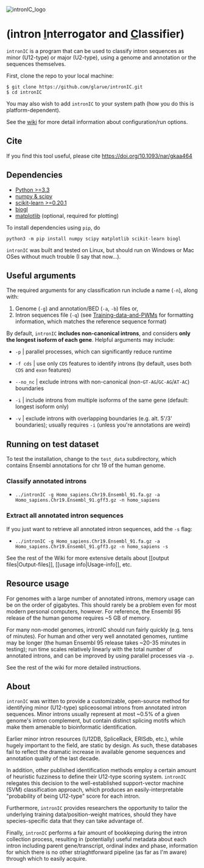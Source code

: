 ![intronIC_logo](https://user-images.githubusercontent.com/6827531/82829967-62872480-9e69-11ea-94e9-fa7306c7df1b.png)

# (intron <ins>I</ins>nterrogator and <ins>C</ins>lassifier)

`intronIC` is a program that can be used to classify intron sequences as minor (U12-type) or major (U2-type), using a genome and annotation or the sequences themselves.

First, clone the repo to your local machine:

```console
$ git clone https://github.com/glarue/intronIC.git
$ cd intronIC
```

You may also wish to add `intronIC` to your system path (how you do this is platform-dependent).

See the [wiki](https://github.com/glarue/intronIC/wiki) for more detail information about configuration/run options.

## Cite

If you find this tool useful, please cite https://doi.org/10.1093/nar/gkaa464

## Dependencies

* [Python >=3.3](https://www.python.org/downloads/)
* [numpy & scipy](https://www.scipy.org/scipylib/download.html)
* [scikit-learn >=0.20.1](http://scikit-learn.org/stable/index.html)
* [biogl](https://github.com/glarue/biogl)
* [matplotlib](https://matplotlib.org/) (optional, required for plotting)

To install dependencies using `pip`, do

`python3 -m pip install numpy scipy matplotlib scikit-learn biogl`

`intronIC` was built and tested on Linux, but should run on Windows or Mac OSes without much trouble (I say that now...).

## Useful arguments

The required arguments for any classification run include a name (`-n`), along with:

1. Genome (`-g`) and annotation/BED (`-a`, `-b`) files or,
2. Intron sequences file (`-q`) (see [Training-data-and-PWMs](https://github.com/glarue/intronIC/wiki/Training-data-and-PWMs) for formatting information, which matches the reference sequence format)

By default, `intronIC` **includes non-canonical introns**, and considers **only the longest isoform of each gene**. Helpful arguments may include:

* `-p` | parallel processes, which can significantly reduce runtime

* `-f cds` | use only `CDS` features to identify introns (by default, uses both `CDS` and `exon` features)

* `--no_nc` | exclude introns with non-canonical (non-`GT-AG`/`GC-AG`/`AT-AC`) boundaries

* `-i` | include introns from multiple isoforms of the same gene (default: longest isoform only)

* `-v` | exclude introns with overlapping boundaries (e.g. alt. 5'/3' boundaries); usually requires `-i` (unless you're annotations are weird)

## Running on test dataset

To test the installation, change to the `test_data` subdirectory, which contains Ensembl annotations for chr 19 of the human genome.

### Classify annotated introns

* `../intronIC -g Homo_sapiens.Chr19.Ensembl_91.fa.gz -a Homo_sapiens.Chr19.Ensembl_91.gff3.gz -n homo_sapiens`

### Extract all annotated intron sequences

If you just want to retrieve all annotated intron sequences, add the `-s` flag:

* `../intronIC -g Homo_sapiens.Chr19.Ensembl_91.fa.gz -a Homo_sapiens.Chr19.Ensembl_91.gff3.gz -n homo_sapiens -s`

See the rest of the Wiki for more extensive details about [[output files|Output-files]], [[usage info|Usage-info]], etc.

## Resource usage

For genomes with a large number of annotated introns, memory usage can be on the order of gigabytes. This should rarely be a problem even for most modern personal computers, however. For reference, the Ensembl 95 release of the human genome requires ~5 GB of memory.

For many non-model genomes, intronIC should run fairly quickly (e.g. tens of minutes). For human and other very well annotated genomes, runtime may be longer (the human Ensembl 95 release takes ~20-35 minutes in testing); run time scales relatively linearly with the total number of annotated introns, and can be improved by using parallel processes via `-p`.

See the rest of the wiki for more detailed instructions.

## About

`intronIC` was written to provide a customizable, open-source method for identifying minor (U12-type) spliceosomal introns from annotated intron sequences. Minor introns usually represent at most ~0.5% of a given genome's intron complement, but contain distinct splicing motifs which make them amenable to bioinformatic identification.

Earlier minor intron resources (U12DB, SpliceRack, ERISdb, etc.), while hugely important to the field, are static by design. As such, these databases fail to reflect the dramatic increase in available genome sequences and annotation quality of the last decade.

In addition, other published identification methods employ a certain amount of heuristic fuzziness to define their U12-type scoring system. `intronIC` relegates this decision to the well-established support-vector machine (SVM) classification approach, which produces an easily-interpretable "probability of being U12-type" score for each intron.

Furthermore, `intronIC` provides researchers the opportunity to tailor the underlying training data/position-weight matrices, should they have species-specific data that they can take advantage of.

Finally, `intronIC` performs a fair amount of bookkeping during the intron collection process, resulting in (potentially) useful metadata about each intron including parent gene/transcript, ordinal index and phase, information for which there is no other striaghtforward pipeline (as far as I'm aware) through which to easily acquire.
